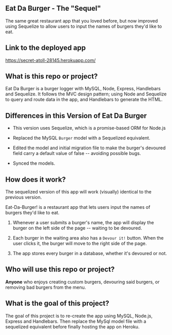 ## Eat Da Burger - The "Sequel"
The same great restaurant app that you loved before, but now improved using Sequelize to allow users to input the names of burgers they'd like to eat.

## Link to the deployed app
https://secret-atoll-28145.herokuapp.com/

## What is this repo or project?
Eat Da Burger is a burger logger with MySQL, Node, Express, Handlebars and Sequelize. It follows the MVC design pattern; using Node and Sequelize to query and route data in the app, and Handlebars to generate the HTML.

## Differences in this Version of Eat Da Burger
* This version uses Sequelize, which is a promise-based ORM for Node.js

* Replaced the  MySQL `Burger` model with a Sequelized equivalent.

* Edited the model and initial migration file to make the burger's devoured field carry a default value of false -- avoiding possible bugs.
 
* Synced the models.

## How does it work?
The sequelized version of this app will work (visually) identical to the previous version.

Eat-Da-Burger! is a restaurant app that lets users input the names of burgers they'd like to eat.

1. Whenever a user submits a burger's name, the app will display the burger on the left side of the page -- waiting to be devoured.

2. Each burger in the waiting area also has a `Devour it!` button. When the user clicks it, the burger will move to the right side of the page.

3. The app stores every burger in a database, whether it's devoured or not.

## Who will use this repo or project?
**Anyone** who enjoys creating custom burgers, devouring said burgers, or removing bad burgers from the menu.

## What is the goal of this project?
The goal of this project is to re-create the app using MySQL, Node.js, Express and Handlebars. Then replace the MySql model file with a sequelized equivalent before finally hosting the app on Heroku.